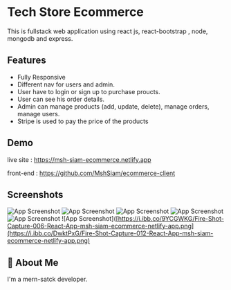 
# Tech Store Ecommerce

This is fullstack web application using react js, react-bootstrap , node, mongodb and express.



## Features

- Fully Responsive 
- Different nav for users and admin. 
- User have to login or sign up to purchase proucts.
- User can see his order details.
- Admin can manage products (add, update, delete), manage orders, manage users.
- Stripe is used to pay the price of the products


## Demo

live site : https://msh-siam-ecommerce.netlify.app

front-end : https://github.com/MshSiam/ecommerce-client


## Screenshots

![App Screenshot](https://i.ibb.co/kSNp44K/Fire-Shot-Capture-002-React-App-msh-siam-ecommerce-netlify-app.png)
![App Screenshot](https://i.ibb.co/4WvYsqP/Fire-Shot-Capture-003-React-App-msh-siam-ecommerce-netlify-app.png
)
![App Screenshot](https://i.ibb.co/Wng2wvr/Fire-Shot-Capture-004-React-App-msh-siam-ecommerce-netlify-app.png
)
![App Screenshot](https://i.ibb.co/WByFXPZ/Fire-Shot-Capture-005-React-App-msh-siam-ecommerce-netlify-app.png
)
![App Screenshot](https://i.ibb.co/9YCGWKG/Fire-Shot-Capture-006-React-App-msh-siam-ecommerce-netlify-app.png
)
![App Screenshot]([https://i.ibb.co/9YCGWKG/Fire-Shot-Capture-006-React-App-msh-siam-ecommerce-netlify-app.png](https://i.ibb.co/DwktPxG/Fire-Shot-Capture-012-React-App-msh-siam-ecommerce-netlify-app.png)



## 🚀 About Me
I'm a mern-satck developer. 

